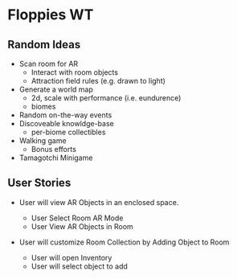# Floppies WT

## Random Ideas

* Scan room for AR
  * Interact with room objects
  * Attraction field rules (e.g. drawn to light)
* Generate a world map
  * 2d, scale with performance (i.e. eundurence)
  * biomes
* Random on-the-way events
* Discoveable knowldge-base
  * per-biome collectibles
* Walking game
  * Bonus efforts 
* Tamagotchi Minigame
 
## User Stories

* User will view AR Objects in an enclosed space.
  * User Select Room AR Mode
  * User View AR Objects in Room

* User will customize Room Collection by Adding Object to Room
  * User will open Inventory
  * User will select object to add

